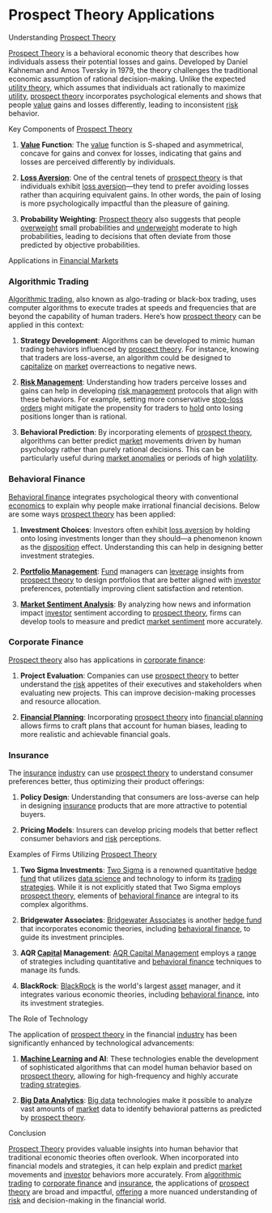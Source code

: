 # Prospect Theory Applications

Understanding [Prospect Theory](../p/prospect_theory_in_trading.md)

[Prospect Theory](../p/prospect_theory_in_trading.md) is a behavioral economic theory that describes how individuals assess their potential losses and gains. Developed by Daniel Kahneman and Amos Tversky in 1979, the theory challenges the traditional economic assumption of rational decision-making. Unlike the expected [utility theory](../u/utility_theory_in_trading.md), which assumes that individuals act rationally to maximize [utility](../u/utility.md), [prospect theory](../p/prospect_theory_in_trading.md) incorporates psychological elements and shows that people [value](../v/value.md) gains and losses differently, leading to inconsistent [risk](../r/risk.md) behavior. 

Key Components of [Prospect Theory](../p/prospect_theory_in_trading.md)

1. **[Value](../v/value.md) Function**: The [value](../v/value.md) function is S-shaped and asymmetrical, concave for gains and convex for losses, indicating that gains and losses are perceived differently by individuals.
   
2. **[Loss Aversion](../l/loss_aversion.md)**: One of the central tenets of [prospect theory](../p/prospect_theory_in_trading.md) is that individuals exhibit [loss aversion](../l/loss_aversion.md)—they tend to prefer avoiding losses rather than acquiring equivalent gains. In other words, the pain of losing is more psychologically impactful than the pleasure of gaining.

3. **Probability Weighting**: [Prospect theory](../p/prospect_theory_in_trading.md) also suggests that people [overweight](../o/overweight.md) small probabilities and [underweight](../u/underweight.md) moderate to high probabilities, leading to decisions that often deviate from those predicted by objective probabilities.

Applications in [Financial Markets](../f/financial_market.md)

### Algorithmic Trading

[Algorithmic trading](../a/algorithmic_trading.md), also known as algo-trading or black-box trading, uses computer algorithms to execute trades at speeds and frequencies that are beyond the capability of human traders. Here’s how [prospect theory](../p/prospect_theory_in_trading.md) can be applied in this context:

1. **Strategy Development**: Algorithms can be developed to mimic human trading behaviors influenced by [prospect theory](../p/prospect_theory_in_trading.md). For instance, knowing that traders are loss-averse, an algorithm could be designed to [capitalize](../c/capitalize.md) on [market](../m/market.md) overreactions to negative news.

2. **[Risk Management](../r/risk_management.md)**: Understanding how traders perceive losses and gains can help in developing [risk management](../r/risk_management.md) protocols that align with these behaviors. For example, setting more conservative [stop-loss orders](../s/stop-loss_orders.md) might mitigate the propensity for traders to [hold](../h/hold.md) onto losing positions longer than is rational.

3. **Behavioral Prediction**: By incorporating elements of [prospect theory](../p/prospect_theory_in_trading.md), algorithms can better predict [market](../m/market.md) movements driven by human psychology rather than purely rational decisions. This can be particularly useful during [market anomalies](../m/market_anomalies.md) or periods of high [volatility](../v/volatility.md).

### Behavioral Finance

[Behavioral finance](../b/behavioral_finance.md) integrates psychological theory with conventional [economics](../e/economics.md) to explain why people make irrational financial decisions. Below are some ways [prospect theory](../p/prospect_theory_in_trading.md) has been applied:

1. **Investment Choices**: Investors often exhibit [loss aversion](../l/loss_aversion.md) by holding onto losing investments longer than they should—a phenomenon known as the [disposition](../d/disposition.md) effect. Understanding this can help in designing better investment strategies.

2. **[Portfolio Management](../p/portfolio_management.md)**: [Fund](../f/fund.md) managers can [leverage](../l/leverage.md) insights from [prospect theory](../p/prospect_theory_in_trading.md) to design portfolios that are better aligned with [investor](../i/investor.md) preferences, potentially improving client satisfaction and retention.

3. **[Market Sentiment Analysis](../m/market_sentiment_analysis.md)**: By analyzing how news and information impact [investor](../i/investor.md) sentiment according to [prospect theory](../p/prospect_theory_in_trading.md), firms can develop tools to measure and predict [market sentiment](../m/market_sentiment.md) more accurately.

### Corporate Finance

[Prospect theory](../p/prospect_theory_in_trading.md) also has applications in [corporate finance](../c/corporate_finance.md):

1. **Project Evaluation**: Companies can use [prospect theory](../p/prospect_theory_in_trading.md) to better understand the [risk](../r/risk.md) appetites of their executives and stakeholders when evaluating new projects. This can improve decision-making processes and resource allocation.

2. **[Financial Planning](../f/financial_planning.md)**: Incorporating [prospect theory](../p/prospect_theory_in_trading.md) into [financial planning](../f/financial_planning.md) allows firms to craft plans that account for human biases, leading to more realistic and achievable financial goals.

### Insurance

The [insurance](../i/insurance.md) [industry](../i/industry.md) can use [prospect theory](../p/prospect_theory_in_trading.md) to understand consumer preferences better, thus optimizing their product offerings:

1. **Policy Design**: Understanding that consumers are loss-averse can help in designing [insurance](../i/insurance.md) products that are more attractive to potential buyers.

2. **Pricing Models**: Insurers can develop pricing models that better reflect consumer behaviors and [risk](../r/risk.md) perceptions.

Examples of Firms Utilizing [Prospect Theory](../p/prospect_theory_in_trading.md)

1. **Two Sigma Investments**: [Two Sigma](https://www.twosigma.com/) is a renowned quantitative [hedge fund](../h/hedge_fund.md) that utilizes [data science](../d/data_science_in_trading.md) and technology to inform its [trading strategies](../t/trading_strategies.md). While it is not explicitly stated that Two Sigma employs [prospect theory](../p/prospect_theory_in_trading.md), elements of [behavioral finance](../b/behavioral_finance.md) are integral to its complex algorithms.

2. **Bridgewater Associates**: [Bridgewater Associates](https://www.bridgewater.com/) is another [hedge fund](../h/hedge_fund.md) that incorporates economic theories, including [behavioral finance](../b/behavioral_finance.md), to guide its investment principles.

3. **AQR [Capital](../c/capital.md) Management**: [AQR Capital Management](https://www.aqr.com/) employs a [range](../r/range.md) of strategies including quantitative and [behavioral finance](../b/behavioral_finance.md) techniques to manage its funds.

4. **BlackRock**: [BlackRock](https://www.blackrock.com/) is the world's largest [asset](../a/asset.md) manager, and it integrates various economic theories, including [behavioral finance](../b/behavioral_finance.md), into its investment strategies.

The Role of Technology

The application of [prospect theory](../p/prospect_theory_in_trading.md) in the financial [industry](../i/industry.md) has been significantly enhanced by technological advancements:

1. **[Machine Learning](../m/machine_learning.md) and AI**: These technologies enable the development of sophisticated algorithms that can model human behavior based on [prospect theory](../p/prospect_theory_in_trading.md), allowing for high-frequency and highly accurate [trading strategies](../t/trading_strategies.md).

2. **[Big Data Analytics](../b/big_data_analytics_in_trading.md)**: [Big data](../b/big_data_in_trading.md) technologies make it possible to analyze vast amounts of [market](../m/market.md) data to identify behavioral patterns as predicted by [prospect theory](../p/prospect_theory_in_trading.md).

Conclusion

[Prospect Theory](../p/prospect_theory_in_trading.md) provides valuable insights into human behavior that traditional economic theories often overlook. When incorporated into financial models and strategies, it can help explain and predict [market](../m/market.md) movements and [investor](../i/investor.md) behaviors more accurately. From [algorithmic trading](../a/algorithmic_trading.md) to [corporate finance](../c/corporate_finance.md) and [insurance](../i/insurance.md), the applications of [prospect theory](../p/prospect_theory_in_trading.md) are broad and impactful, [offering](../o/offering.md) a more nuanced understanding of [risk](../r/risk.md) and decision-making in the financial world.
